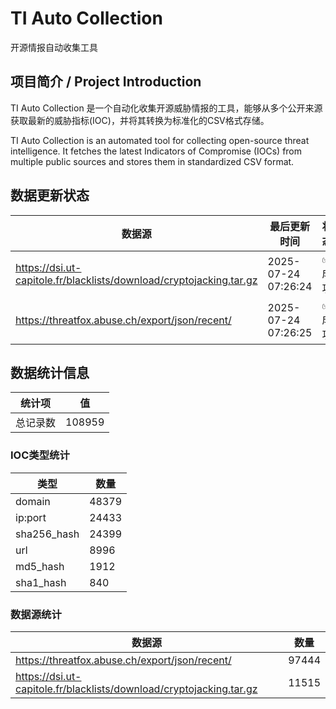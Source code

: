 # TI Auto Collection

 开源情报自动收集工具

## 项目简介 / Project Introduction

TI Auto Collection 是一个自动化收集开源威胁情报的工具，能够从多个公开来源获取最新的威胁指标(IOC)，并将其转换为标准化的CSV格式存储。

TI Auto Collection is an automated tool for collecting open-source threat intelligence. It fetches the latest Indicators of Compromise (IOCs) from multiple public sources and stores them in standardized CSV format.

## 数据更新状态

| 数据源 | 最后更新时间 | 状态 |
|--------|------------|------|
| https://dsi.ut-capitole.fr/blacklists/download/cryptojacking.tar.gz | 2025-07-24 07:26:24 | ✅ 成功 |
| https://threatfox.abuse.ch/export/json/recent/ | 2025-07-24 07:26:25 | ✅ 成功 |
























































































































## 数据统计信息

| 统计项 | 值 |
|--------|----|
| 总记录数 | 108959 |

### IOC类型统计

| 类型 | 数量 |
|------|------|
| domain | 48379 |
| ip:port | 24433 |
| sha256_hash | 24399 |
| url | 8996 |
| md5_hash | 1912 |
| sha1_hash | 840 |

### 数据源统计

| 数据源 | 数量 |
|--------|------|
| https://threatfox.abuse.ch/export/json/recent/ | 97444 |
| https://dsi.ut-capitole.fr/blacklists/download/cryptojacking.tar.gz | 11515 |
